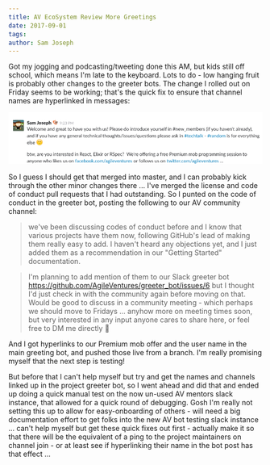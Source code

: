 ```yaml
---
title: AV EcoSystem Review More Greetings
date: 2017-09-01
tags: 
author: Sam Joseph
---
```


Got my jogging and podcasting/tweeting done this AM, but kids still off school, which means I'm late to the keyboard.  Lots to do - low hanging fruit is probably other changes to the greeter bots.  The change I rolled out on Friday seems to be working; that's the quick fix to ensure that channel names are hyperlinked in messages:

![](images/Screenshot%202017-09-04%2010.16.25.png)

So I guess I should get that merged into master, and I can probably kick through the other minor changes there ... I've merged the license and code of conduct pull requests that I had outstanding.  So I punted on the code of conduct in the greeter bot, posting the following to our AV community channel:

> we've been discussing codes of conduct before and I know that various projects have them now, following GitHub's lead of making them really easy to add.  I haven't heard any objections yet, and I just added them as a recommendation in our "Getting Started" documentation.

> I'm planning to add mention of them to our Slack greeter bot https://github.com/AgileVentures/greeter_bot/issues/6 but I thought I'd just check in with the community again before moving on that.  Would be good to discuss in a community meeting - which perhaps we should move to Fridays ... anyhow more on meeting times soon, but very interested in any input anyone cares to share here, or feel free to DM me directly :slightly_smiling_face:

And I got hyperlinks to our Premium mob offer and the user name in the main greeting bot, and pushed those live from a branch. I'm really promising myself that the next step is testing!

But before that I can't help myself but try and get the names and channels linked up in the project greeter bot, so I went ahead and did that and ended up doing a quick manual test on the now un-used AV mentors slack instance, that allowed for a quick round of debugging.  Gosh I'm really not setting this up to allow for easy-onboarding of others - will need a big documentation effort to get folks into the new AV bot testing slack instance ... can't help myself but get these quick fixes out first - actually make it so that there will be the equivalent of a ping to the project maintainers on channel join - or at least see if hyperlinking their name in the bot post has that effect ...
